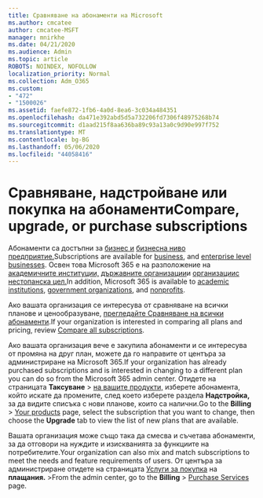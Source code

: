```yaml
---
title: Сравняване на абонаменти на Microsoft
ms.author: cmcatee
author: cmcatee-MSFT
manager: mnirkhe
ms.date: 04/21/2020
ms.audience: Admin
ms.topic: article
ROBOTS: NOINDEX, NOFOLLOW
localization_priority: Normal
ms.collection: Adm_O365
ms.custom:
- "472"
- "1500026"
ms.assetid: faefe872-1fb6-4a0d-8ea6-3c034a484351
ms.openlocfilehash: da471e392abd5d5a732206fd7306f48975268b74
ms.sourcegitcommit: d1aad215f8aa636ba89c93a13a0c9d90e997f752
ms.translationtype: MT
ms.contentlocale: bg-BG
ms.lasthandoff: 05/06/2020
ms.locfileid: "44058416"
---
```

# <a name="compare-upgrade-or-purchase-subscriptions"></a><span data-ttu-id="feeab-102">Сравняване, надстройване или покупка на абонаменти</span><span class="sxs-lookup"><span data-stu-id="feeab-102">Compare, upgrade, or purchase subscriptions</span></span>
  
<span data-ttu-id="feeab-103">Абонаменти са достъпни за [бизнес и](https://products.office.com/compare-all-microsoft-office-products?tab=2) [бизнесна ниво предприятие.](https://products.office.com/business/compare-more-office-365-for-business-plans)</span><span class="sxs-lookup"><span data-stu-id="feeab-103">Subscriptions are available for [business](https://products.office.com/compare-all-microsoft-office-products?tab=2), and [enterprise level businesses](https://products.office.com/business/compare-more-office-365-for-business-plans).</span></span> <span data-ttu-id="feeab-104">Освен това Microsoft 365 е на разположение на [академичните институции,](https://products.office.com/academic/compare-office-365-education-plans) [държавните организации](https://products.office.com/government/compare-office-365-government-plans)и [организациис нестопанска цел.](https://products.office.com/nonprofit/office-365-nonprofit-plans-and-pricing?tab=1)</span><span class="sxs-lookup"><span data-stu-id="feeab-104">In addition, Microsoft 365 is available to [academic institutions](https://products.office.com/academic/compare-office-365-education-plans), [government organizations](https://products.office.com/government/compare-office-365-government-plans), and [nonprofits](https://products.office.com/nonprofit/office-365-nonprofit-plans-and-pricing?tab=1).</span></span>
  
<span data-ttu-id="feeab-105">Ако вашата организация се интересува от сравняване на всички планове и ценообразуване, [прегледайте Сравняване на всички абонаменти](https://products.office.com/business/compare-more-office-365-for-business-plans).</span><span class="sxs-lookup"><span data-stu-id="feeab-105">If your organization is interested in comparing all plans and pricing, review [Compare all subscriptions](https://products.office.com/business/compare-more-office-365-for-business-plans).</span></span>
  
<span data-ttu-id="feeab-106">Ако вашата организация вече е закупила абонаменти и се интересува от промяна на друг план, можете да го направите от центъра за администриране на Microsoft 365.</span><span class="sxs-lookup"><span data-stu-id="feeab-106">If your organization has already purchased subscriptions and is interested in changing to a different plan you can do so from the Microsoft 365 admin center.</span></span> <span data-ttu-id="feeab-107">Отидете на страницата **Таксуване** \> [на вашите продукти,](https://go.microsoft.com/fwlink/p/?linkid=842054) изберете абонамента, който искате да промените, след което изберете раздела **Надстройка,** за да видите списъка с нови планове, които са налични.</span><span class="sxs-lookup"><span data-stu-id="feeab-107">Go to the **Billing** \> [Your products](https://go.microsoft.com/fwlink/p/?linkid=842054) page, select the subscription that you want to change, then choose the **Upgrade** tab to view the list of new plans that are available.</span></span>
  
<span data-ttu-id="feeab-108">Вашата организация може също така да смесва и съчетава абонаменти, за да отговори на нуждите и изискванията за функциите на потребителите.</span><span class="sxs-lookup"><span data-stu-id="feeab-108">Your organization can also mix and match subscriptions to meet the needs and feature requirements of users.</span></span> <span data-ttu-id="feeab-109">От центъра за администриране отидете на страницата [Услуги за покупка](https://go.microsoft.com/fwlink/p/?linkid=868433) на **плащания.** \></span><span class="sxs-lookup"><span data-stu-id="feeab-109">From the admin center, go to the **Billing** \> [Purchase Services](https://go.microsoft.com/fwlink/p/?linkid=868433) page.</span></span>
